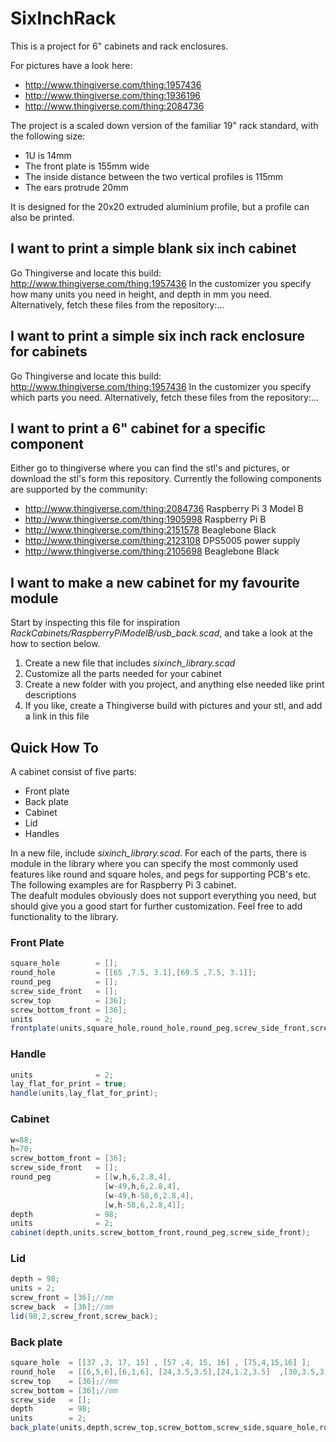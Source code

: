 # SixInchRack

This is a project for 6" cabinets and rack enclosures. 

For pictures have a look here:
 - http://www.thingiverse.com/thing:1957436
 - http://www.thingiverse.com/thing:1936196
 - http://www.thingiverse.com/thing:2084736

The project is a scaled down version of the familiar 19" rack standard, with the following size:
 - 1U is 14mm
 - The front plate is 155mm wide
 - The inside distance between the two vertical profiles is 115mm
 - The ears protrude 20mm
 
It is designed for the 20x20 extruded aluminium profile, but a profile can also be printed.


## I want to print a simple blank six inch cabinet
Go Thingiverse and locate this build: http://www.thingiverse.com/thing:1957436
In the customizer you specify how many units you need in height, and depth in mm you need.
Alternatively, fetch these files from the repository:...


## I want to print a simple six inch rack enclosure for cabinets
Go Thingiverse and locate this build: http://www.thingiverse.com/thing:1957436
In the customizer you specify which parts you need.
Alternatively, fetch these files from the repository:...

## I want to print a 6" cabinet for a specific component
Either go to thingiverse where you can find the stl's and pictures, or download the stl's form this repository. Currently the following components are supported by the community:

- http://www.thingiverse.com/thing:2084736 Raspberry Pi 3 Model B
- http://www.thingiverse.com/thing:1905998 Raspberry Pi B
- http://www.thingiverse.com/thing:2151578 Beaglebone Black
- http://www.thingiverse.com/thing:2123108 DPS5005 power supply
- http://www.thingiverse.com/thing:2105698 Beaglebone Black

## I want to make a new cabinet for my favourite module
Start by inspecting this file for inspiration _RackCabinets/RaspberryPiModelB/usb_back.scad_, and take a look at the how to section below.

1. Create a new file that includes _sixinch_library.scad_
2. Customize all the parts needed for your cabinet
3. Create a new folder with you project, and anything else needed like print descriptions
4. If you like, create a Thingiverse build with pictures and your stl, and add a link in this file

## Quick How To ##
A cabinet consist of five parts:
- Front plate
- Back plate
- Cabinet
- Lid
- Handles

In a new file, include _sixinch_library.scad_. For each of the parts, there is module in the library where you can specify the most commonly used features like round and square holes, and pegs for supporting PCB's etc. The following examples are for Raspberry Pi 3 cabinet. <br>
The deafult modules obviously does not support everything you need, but should give you a good start for further customization. Feel free to add functionality to the library.

### Front Plate ###
```java
square_hole        = [];
round_hole         = [[65 ,7.5, 3.1],[69.5 ,7.5, 3.1]];
round_peg          = [];   
screw_side_front   = [];
screw_top          = [36];
screw_bottom_front = [36];
units              = 2; 
frontplate(units,square_hole,round_hole,round_peg,screw_side_front,screw_top,screw_bottom_front);
```

### Handle ###
```java
units              = 2;
lay_flat_for_print = true;   
handle(units,lay_flat_for_print);
```

### Cabinet ###
```java
w=88;
h=70;
screw_bottom_front = [36];
screw_side_front   = [];
round_peg          = [[w,h,6,2.8,4],
                     [w-49,h,6,2.8,4],
                     [w-49,h-58,6,2.8,4],
                     [w,h-58,6,2.8,4]];
depth              = 98;
units              = 2;
cabinet(depth,units,screw_bottom_front,round_peg,screw_side_front);
```

### Lid ###
```java
depth = 98;
units = 2;
screw_front = [36];//mm
screw_back  = [36];//mm
lid(98,2,screw_front,screw_back);        
```


### Back plate   
```java
square_hole  = [[37 ,3, 17, 15] , [57 ,4, 15, 16] , [75,4,15,16] ];
round_hole   = [[6,5,6],[6,1,6], [24,3.5,3.5],[24,1.2,3.5]  ,[30,3.5,3.5],[30,1.2,3.5]];
screw_top    = [36];//mm
screw_bottom = [36];//mm
screw_side   = [];
depth        = 98;
units        = 2;
back_plate(units,depth,screw_top,screw_bottom,screw_side,square_hole,round_hole);
```






